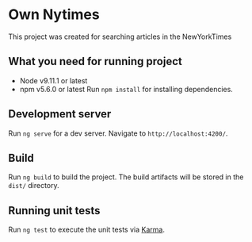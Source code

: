 # Own Nytimes

This project was created for searching articles in the NewYorkTimes

## What you need for running project
 - Node v9.11.1 or latest
 - npm v5.6.0 or latest
 Run `npm install` for installing dependencies.
 
## Development server

Run `ng serve` for a dev server. Navigate to `http://localhost:4200/`.

## Build

Run `ng build` to build the project. The build artifacts will be stored in the `dist/` directory.

## Running unit tests

Run `ng test` to execute the unit tests via [Karma](https://karma-runner.github.io).
